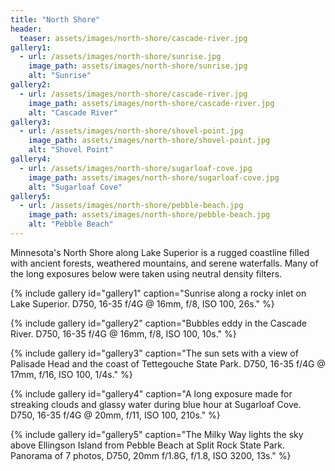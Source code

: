 ```yaml
---
title: "North Shore"
header:
  teaser: assets/images/north-shore/cascade-river.jpg
gallery1:
  - url: /assets/images/north-shore/sunrise.jpg
    image_path: assets/images/north-shore/sunrise.jpg
    alt: "Sunrise"
gallery2:
  - url: /assets/images/north-shore/cascade-river.jpg
    image_path: assets/images/north-shore/cascade-river.jpg
    alt: "Cascade River"
gallery3:
  - url: /assets/images/north-shore/shovel-point.jpg
    image_path: assets/images/north-shore/shovel-point.jpg
    alt: "Shovel Point"
gallery4:
  - url: /assets/images/north-shore/sugarloaf-cove.jpg
    image_path: assets/images/north-shore/sugarloaf-cove.jpg
    alt: "Sugarloaf Cove"
gallery5:
  - url: /assets/images/north-shore/pebble-beach.jpg
    image_path: assets/images/north-shore/pebble-beach.jpg
    alt: "Pebble Beach"
---
```


Minnesota's North Shore along Lake Superior is a rugged coastline filled with ancient forests, weathered mountains, and serene waterfalls. Many of the long exposures below were taken using neutral density filters.

{% include gallery id="gallery1" caption="Sunrise along a rocky inlet on Lake Superior. D750, 16-35 f/4G @ 16mm, f/8, ISO 100, 26s." %}

{% include gallery id="gallery2" caption="Bubbles eddy in the Cascade River. D750, 16-35 f/4G @ 16mm, f/8, ISO 100, 10s." %}

{% include gallery id="gallery3" caption="The sun sets with a view of Palisade Head and the coast of Tettegouche State Park. D750, 16-35 f/4G @ 17mm, f/16, ISO 100, 1/4s." %}

{% include gallery id="gallery4" caption="A long exposure made for streaking clouds and glassy water during blue hour at Sugarloaf Cove. D750, 16-35 f/4G @ 20mm, f/11, ISO 100, 210s." %}

{% include gallery id="gallery5" caption="The Milky Way lights the sky above Ellingson Island from Pebble Beach at Split Rock State Park. Panorama of 7 photos, D750, 20mm f/1.8G, f/1.8, ISO 3200, 13s." %}
